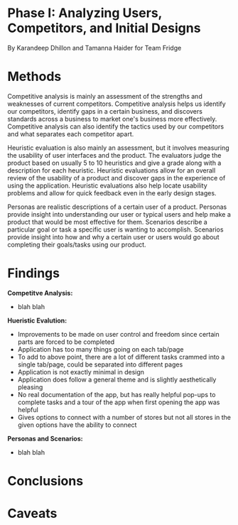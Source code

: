 # Phase I: Analyzing Users, Competitors, and Initial Designs


By Karandeep Dhillon and Tamanna Haider for Team Fridge


# Methods

Competitive analysis is mainly an assessment of the strengths and weaknesses of current competitors. Competitive analysis helps us identify our competitors, identify gaps in a certain business, and discovers standards across a business to market one's business more effectively. Competitive analysis can also identify the tactics used by our competitors and what separates each competitor apart. 

Heuristic evaluation is also mainly an assessment, but it involves measuring the usability of user interfaces and the product. The evaluators judge the product based on usually 5 to 10 heuristics and give a grade along with a description for each heuristic. Heuristic evaluations allow for an overall review of the usability of a product and discover gaps in the experience of using the application. Heuristic evaluations also help locate usability problems and allow for quick feedback even in the early design stages. 

Personas are realistic descriptions of a certain user of a product. Personas provide insight into understanding our user or typical users and help make a product that would be most effective for them. Scenarios describe a particular goal or task a specific user is wanting to accomplish. Scenarios provide insight into how and why a certain user or users would go about completing their goals/tasks using our product. 

# Findings
  **Competitve Analysis:**
*   blah blah

  **Hueristic Evalution:**
*   Improvements to be made on user control and freedom since certain parts are forced to be completed 
*   Application has too many things going on each tab/page 
*   To add to above point, there are a lot of different tasks crammed into a single tab/page, could be separated into different pages 
*   Application is not exactly minimal in design 
*   Application does follow a general theme and is slightly aesthetically pleasing
*   No real documentation of the app, but has really helpful pop-ups to complete tasks and a tour of the app when first opening the app was helpful
*   Gives options to connect with a number of stores but not all stores in the given options have the ability to connect 

  **Personas and Scenarios:**
*   blah blah
      


# Conclusions

# Caveats
